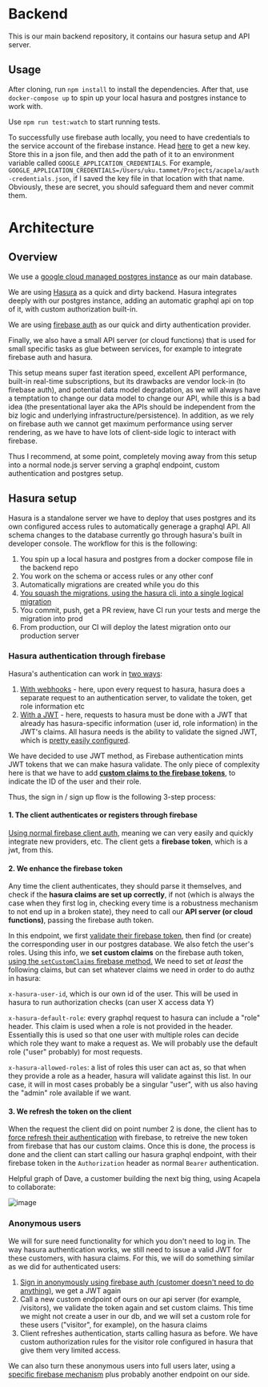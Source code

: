 # Backend

This is our main backend repository, it contains our hasura setup and API server.

## Usage

After cloning, run `npm install` to install the dependencies. After that, use `docker-compose up` to spin up your local hasura and postgres instance to work with.

Use `npm run test:watch` to start running tests.

To successfully use firebase auth locally, you need to have credentials to the service account of the firebase instance. Head [here](https://console.cloud.google.com/iam-admin/serviceaccounts/details/105485369863137256806?authuser=0&project=meetnomoreapp) to get a new key. Store this in a json file, and then add the path of it to an environment variable called `GOOGLE_APPLICATION_CREDENTIALS`. For example, `GOOGLE_APPLICATION_CREDENTIALS=/Users/uku.tammet/Projects/acapela/auth-credentials.json`, if I saved the key file in that location with that name. Obviously, these are secret, you should safeguard them and never commit them.

# Architecture

## Overview

We use a [google cloud managed postgres instance](https://cloud.google.com/sql/docs/postgres) as our main database.

We are using [Hasura](https://hasura.io) as a quick and dirty backend. Hasura integrates deeply with our postgres instance, adding an automatic graphql api on top of it, with custom authorization built-in.

We are using [firebase auth](https://firebase.google.com/docs/auth) as our quick and dirty authentication provider.

Finally, we also have a small API server (or cloud functions) that is used for small specific tasks as glue between services, for example to integrate firebase auth and hasura.

This setup means super fast iteration speed, excellent API performance, built-in real-time subscriptions, but its drawbacks are vendor lock-in (to firebase auth), and potential data model degradation, as we will always have a temptation to change our data model to change our API, while this is a bad idea (the presentational layer aka the APIs should be independent from the biz logic and underlying infrastructure/persistence). In addition, as we rely on firebase auth we cannot get maximum performance using server rendering, as we have to have lots of client-side logic to interact with firebase.

Thus I recommend, at some point, completely moving away from this setup into a normal node.js server serving a graphql endpoint, custom authentication and postgres setup.

## Hasura setup

Hasura is a standalone server we have to deploy that uses postgres and its own configured access rules to automatically generage a graphql API. All schema changes to the database currently go through hasura's built in developer console. The workflow for this is the following:

1. You spin up a local hasura and postgres from a docker compose file in the backend repo
2. You work on the schema or access rules or any other conf
3. Automatically migrations are created while you do this
4. [You squash the migrations, using the hasura cli, into a single logical migration](https://hasura.io/docs/1.0/graphql/core/migrations/migrations-setup.html#step-6-squash-migrations-and-add-checkpoints-to-version-control)
5. You commit, push, get a PR review, have CI run your tests and merge the migration into prod
6. From production, our CI will deploy the latest migration onto our production server

### Hasura authentication through firebase

Hasura's authentication can work in [two ways](https://hasura.io/docs/1.0/graphql/core/auth/authentication/index.html):

1. [With webhooks](https://hasura.io/docs/1.0/graphql/core/auth/authentication/webhook.html) - here, upon every request to hasura, hasura does a separate request to an authentication server, to validate the token, get role information etc
2. [With a JWT](https://hasura.io/docs/1.0/graphql/core/auth/authentication/jwt.html) - here, requests to hasura must be done with a JWT that already has hasura-specific information (user id, role information) in the JWT's claims. All hasura needs is the ability to validate the signed JWT, which is [pretty easily configured](https://hasura.io/docs/1.0/graphql/core/auth/authentication/jwt.html#configuring-jwt-mode).

We have decided to use JWT method, as Firebase authentication mints JWT tokens that we can make hasura validate. The only piece of complexity here is that we have to add **[custom claims to the firebase tokens](https://firebase.google.com/docs/auth/admin/create-custom-tokens#node.js_2)**, to indicate the ID of the user and their role.

Thus, the sign in / sign up flow is the following 3-step process:

#### 1. The client authenticates or registers through firebase

[Using normal firebase client auth,](https://firebase.google.com/docs/auth) meaning we can very easily and quickly integrate new providers, etc. The client gets a **firebase token**, which is a jwt, from this.

#### 2. We enhance the firebase token

Any time the client authenticates, they should parse it themselves, and check if the **hasura claims are set up correctly**, if not (which is always the case when they first log in, checking every time is a robustness mechanism to not end up in a broken state), they need to call our **API server (or cloud functions)**, passing the firebase auth token.

In this endpoint, we first [validate their firebase token](https://firebase.google.com/docs/auth/admin/verify-id-tokens), then find (or create) the corresponding user in our postgres database. We also fetch the user's roles. Using this info, we **set custom claims** on the firebase auth token, [using the `setCustomClaims` firebase method.](https://firebase.google.com/docs/auth/admin/custom-claims) We need to set _at least_ the following claims, but can set whatever claims we need in order to do authz in hasura:

`x-hasura-user-id`, which is our own id of the user. This will be used in hasura to run authorization checks (can user X access data Y)

`x-hasura-default-role`: every graphql request to hasura can include a "role" header. This claim is used when a role is not provided in the header. Essentially this is used so that one user with multiple roles can decide which role they want to make a request as. We will probably use the default role ("user" probably) for most requests.

`x-hasura-allowed-roles`: a list of roles this user can act as, so that when they provide a role as a header, hasura will validate against this list. In our case, it will in most cases probably be a singular "user", with us also having the "admin" role available if we want.

#### 3. We refresh the token on the client

When the request the client did on point number 2 is done, the client has to [force refresh their authentication](https://firebase.google.com/docs/auth/admin/custom-claims#propagate_custom_claims_to_the_client) with firebase, to retreive the new token from firebase that has our custom claims. Once this is done, the process is done and the client can start calling our hasura graphql endpoint, with their firebase token in the `Authorization` header as normal `Bearer` authentication.

Helpful graph of Dave, a customer building the next big thing, using Acapela to collaborate:

![image](https://user-images.githubusercontent.com/9271565/93019908-aea9d080-f5e2-11ea-950e-8c25ab7f3a3c.png)

### Anonymous users

We will for sure need functionality for which you don't need to log in. The way hasura authentication works, we still need to issue a valid JWT for these customers, with hasura claims. For this, we will do something similar as we did for authenticated users:

1. [Sign in anonymously using firebase auth (customer doesn't need to do anything)](https://firebase.google.com/docs/auth/web/anonymous-auth), we get a JWT again
2. Call a new custom endpoint of ours on our api server (for example, /visitors), we validate the token again and set custom claims. This time we might not create a user in our db, and we will set a custom role for these users ("visitor", for example), on the hasura claims
3. Client refreshes authentication, starts calling hasura as before. We have custom authorization rules for the visitor role configured in hasura that give them very limited access.

We can also turn these anonymous users into full users later, using a [specific firebase mechanism](https://firebase.google.com/docs/auth/web/anonymous-auth#convert-an-anonymous-account-to-a-permanent-account) plus probably another endpoint on our side.
